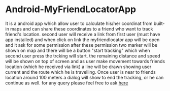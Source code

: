 # Android-MyFriendLocatorApp
It is a android app which allow user to calculate his/her coordinat from built-in maps and can share these coordinates to
a friend who want to track friend's location. 
second user will receive a link from first user (must have app installed) and when click on link the myfriendlocator app
will be open and it ask for some permission after these permission two marker will be shown on map and there will
be a button "start tracking" which when second user press the trcking will start.
the remaining distance and speed will be shown on top of screen and as user make movement towards friends location (which he received via link)
a line will be drawn showing user current and the route which he is travelling.
Once user is near to friends location around 100 meters a dialog will show to end the tracking, or he can continue as well.
for any query please feel free to ask <a href="mailto:muhammadnasirbaloch786@gmail.com">here</a>
